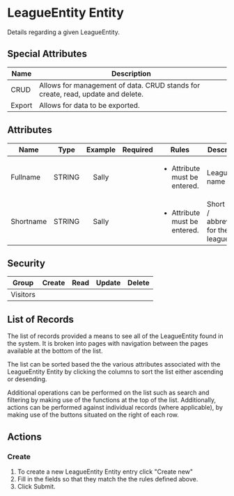 <!--
@bot-written

WARNING AND NOTICE
Any access, download, storage, and/or use of this source code is subject to the terms and conditions of the
Full Software Licence as accepted by you before being granted access to this source code and other materials,
the terms of which can be accessed on the Codebots website at https://codebots.com/full-software-licence. Any
commercial use in contravention of the terms of the Full Software Licence may be pursued by Codebots through
licence termination and further legal action, and be required to indemnify Codebots for any loss or damage,
including interest and costs. You are deemed to have accepted the terms of the Full Software Licence on any
access, download, storage, and/or use of this source code.

BOT WARNING
This file is bot-written.
Any changes out side of "protected regions" will be lost next time the bot makes any changes.
-->

# LeagueEntity Entity

Details regarding a given LeagueEntity.


## Special Attributes
| Name | Description |
| ---- | ---- |
| CRUD | Allows for management of data. CRUD stands for create, read, update and delete. |
| Export | Allows for data to be exported. |

## Attributes
| Name | Type | Example | Required | Rules | Description |
| ---- | :----: | :--------: | :-----: | ----- | ----- |
| Fullname | STRING | Sally | <i class="fa fa-check"> | <ul><li>Attribute must be entered.</li></ul> | League name | 
| Shortname | STRING | Sally | <i class="fa fa-check"> | <ul><li>Attribute must be entered.</li></ul> | Short name / abbreviation for the league | 


## Security
| Group  | Create | Read | Update | Delete |
| ---- | :----: | :----:  | :----:  | :----:  |
| Visitors | <i class="fa fa-check"> | <i class="fa fa-check"> | <i class="fa fa-check"> | <i class="fa fa-check"> |

## List of Records

The list of records provided a means to see all of the LeagueEntity found in the system. It is broken into pages with navigation between the pages available at the bottom of the list.

The list can be sorted based the the various attributes associated with the LeagueEntity Entity by clicking the columns to sort the list either ascending or desending.

Additional operations can be performed on the list such as search and filtering by making use of the functions at the top of the list. Additionally, actions can be performed against individual records (where applicable),
by making use of the buttons situated on the right of each row.

## Actions
### Create

1. To create a new LeagueEntity Entity entry click "Create new"
2. Fill in the fields so that they match the the rules defined above.
3. Click Submit.